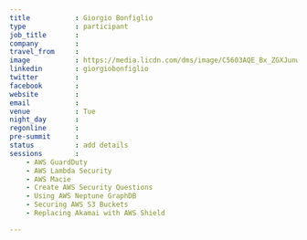 ```yaml
---
title           : Giorgio Bonfiglio
type            : participant
job_title       :
company         :
travel_from     :
image           : https://media.licdn.com/dms/image/C5603AQE_Bx_ZGXJunw/profile-displayphoto-shrink_800_800/0?e=1532563200&v=beta&t=8PJyrd6EQQAW7_ue68qms8NWy4jKXqjhd5CqOWFcytA
linkedin        : giorgiobonfiglio
twitter         :
facebook        :
website         :
email           :
venue           : Tue
night_day       :
regonline       :
pre-summit      :
status          : add details
sessions        :
    - AWS GuardDuty
    - AWS Lambda Security
    - AWS Macie
    - Create AWS Security Questions
    - Using AWS Neptune GraphDB
    - Securing AWS S3 Buckets
    - Replacing Akamai with AWS Shield

---
```


<!-- put more details about participant here -->
